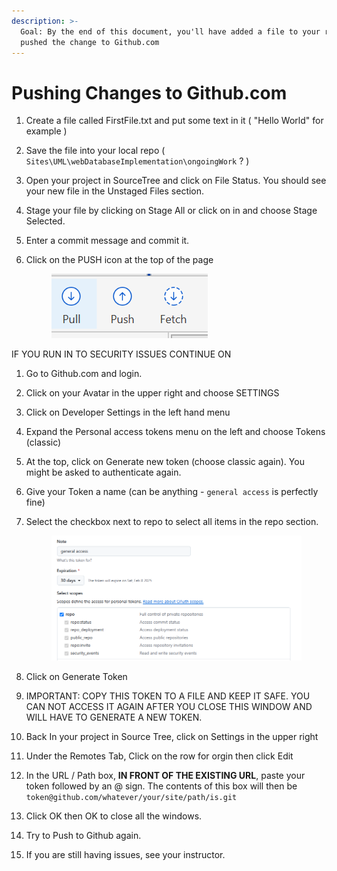 ```yaml
---
description: >-
  Goal: By the end of this document, you'll have added a file to your repo and
  pushed the change to Github.com
---
```


# Pushing Changes to Github.com

1. Create a file called FirstFile.txt and put some text in it ( "Hello World" for example )
2. Save the file into your local repo ( `Sites\UML\webDatabaseImplementation\ongoingWork` ? )
3. Open your project in SourceTree and click on File Status. You should see your new file in the Unstaged Files section.&#x20;
4. Stage your file by clicking on Stage All or click on in and choose Stage Selected.
5. Enter a commit message and commit it.&#x20;
6.  Click on the PUSH icon at the top of the page&#x20;

    <figure><img src="../../.gitbook/assets/image (5).png" alt=""><figcaption></figcaption></figure>



IF YOU RUN IN TO SECURITY ISSUES CONTINUE ON

1. Go to Github.com and login.&#x20;
2. Click on your Avatar in the upper right and choose SETTINGS
3. Click on Developer Settings in the left hand menu
4. Expand the Personal access tokens menu on the left and choose Tokens (classic)
5. At the top, click on Generate new token (choose classic again). You might be asked to authenticate again.
6. Give your Token a name (can be anything - `general access` is perfectly fine)
7.  Select the checkbox next to repo to select all items in the repo section.&#x20;

    <figure><img src="../../.gitbook/assets/image (6).png" alt=""><figcaption></figcaption></figure>
8. Click on Generate Token
9. IMPORTANT: COPY THIS TOKEN TO A FILE AND KEEP IT SAFE. YOU CAN NOT ACCESS IT AGAIN AFTER YOU CLOSE THIS WINDOW AND WILL HAVE TO GENERATE A NEW TOKEN.&#x20;
10. Back In your project in Source Tree, click on Settings in the upper right
11. Under the Remotes Tab, Click on the row for orgin then click Edit
12. In the URL / Path box, **IN FRONT OF THE EXISTING URL**, paste your token followed by an @ sign. The contents of this box will then be `token@github.com/whatever/your/site/path/is.git`
13. Click OK then OK to close all the windows.
14. Try to Push to Github again.&#x20;
15. If you are still having issues, see your instructor.&#x20;
